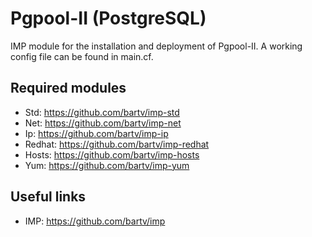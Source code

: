 Pgpool-II (PostgreSQL)
==========
IMP module for the installation and deployment of Pgpool-II. A working config file can be found in main.cf. 

Required modules
----------------

* Std: https://github.com/bartv/imp-std
* Net: https://github.com/bartv/imp-net
* Ip: https://github.com/bartv/imp-ip
* Redhat: https://github.com/bartv/imp-redhat
* Hosts: https://github.com/bartv/imp-hosts
* Yum: https://github.com/bartv/imp-yum

Useful links
-------------

* IMP: https://github.com/bartv/imp 